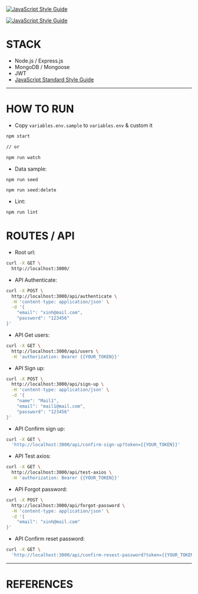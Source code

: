 [![JavaScript Style Guide](https://cdn.rawgit.com/standard/standard/master/badge.svg)](https://github.com/standard/standard)

[![JavaScript Style Guide](https://img.shields.io/badge/code_style-standard-brightgreen.svg)](https://standardjs.com)

# STACK

- Node.js / Express.js
- MongoDB / Mongoose
- JWT
- [JavaScript Standard Style Guide](https://standardjs.com/)

---
# HOW TO RUN

- Copy `variables.env.sample` to `variables.env` & custom it

```bash
npm start

// or

npm run watch
```

- Data sample:
```bash
npm run seed

npm run seed:delete
```

- Lint:
```bash
npm run lint
```

# ROUTES / API
-  Root url:
```bash
curl -X GET \
  http://localhost:3000/
```

- API Authenticate:
```bash
curl -X POST \
  http://localhost:3000/api/authenticate \
  -H 'content-type: application/json' \
  -d '{
	"email": "xinh@mail.com",
	"password": "123456"
}'
```

- API Get users:
```bash
curl -X GET \
  http://localhost:3000/api/users \
  -H 'authorization: Bearer {{YOUR_TOKEN}}'
```

- API Sign up:
```bash
curl -X POST \
  http://localhost:3000/api/sign-up \
  -H 'content-type: application/json' \
  -d '{
	"name": "Mail1",
	"email": "mail1@mail.com",
	"password": "123456"
}'
```

- API Confirm sign up:
```bash
curl -X GET \
  'http://localhost:3000/api/confirm-sign-up?token={{YOUR_TOKEN}}'
```

- API Test axios:
```bash
curl -X GET \
  http://localhost:3000/api/test-axios \
  -H 'authorization: Bearer {{YOUR_TOKEN}}'
```

- API Forgot password:
```bash
curl -X POST \
  http://localhost:3000/api/forgot-password \
  -H 'content-type: application/json' \
  -d '{
	"email": "xinh@mail.com"
}'
```

- API Confirm reset password:
```bash
curl -X GET \
  'http://localhost:3000/api/confirm-resest-password?token={{YOUR_TOKEN}}'
```

---
# REFERENCES
